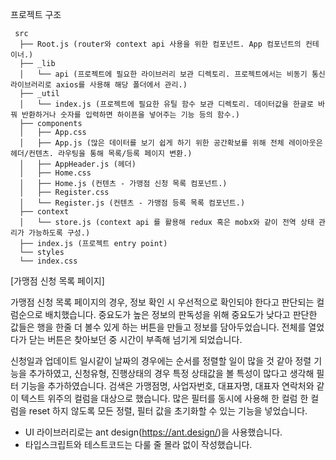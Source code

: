 프로젝트 구조

```
 src
  ├── Root.js (router와 context api 사용을 위한 컴포넌트. App 컴포넌트의 컨테이너.)
  ├── _lib
  │   └── api (프로젝트에 필요한 라이브러리 보관 디렉토리. 프로젝트에서는 비동기 통신 라이브러리로 axios를 사용해 해당 폴더에서 관리.)
  ├── _util
  │   └── index.js (프로젝트에 필요한 유틸 함수 보관 디렉토리. 데이터값을 한글로 바꿔 반환하거나 숫자를 입력하면 하이픈을 넣어주는 기능 등의 함수.)
  ├── components
  │   ├── App.css 
  │   ├── App.js (많은 데이터를 보기 쉽게 하기 위한 공간확보를 위해 전체 레이아웃은 헤더/컨텐츠. 라우팅을 통해 목록/등록 페이지 변환.)
  │   ├── AppHeader.js (헤더)
  │   ├── Home.css
  │   ├── Home.js (컨텐츠 - 가맹점 신청 목록 컴포넌트.)
  │   ├── Register.css
  │   └── Register.js (컨텐츠 - 가맹점 등록 목록 컴포넌트.)
  ├── context
  │   └── store.js (context api 를 활용해 redux 혹은 mobx와 같이 전역 상태 관리가 가능하도록 구성.)
  ├── index.js (프로젝트 entry point)
  └── styles
  └── index.css
```

[가맹점 신청 목록 페이지]

가맹점 신청 목록 페이지의 경우, 정보 확인 시 우선적으로 확인되야 한다고 판단되는 컬럼순으로 배치했습니다.
중요도가 높은 정보의 판독성을 위해 중요도가 낮다고 판단한 값들은 행을 한줄 더 볼수 있게 하는 버튼을 만들고 정보를 담아두었습니다.
전체를 열었다가 닫는 버튼은 찾아보던 중 시간이 부족해 넘기게 되었습니다.

신청일과 업데이트 일시같이 날짜의 경우에는 순서를 정렬할 일이 많을 것 같아 정렬 기능을 추가하였고,
신청유형, 진행상태의 경우 특정 상태값을 볼 특성이 많다고 생각해 필터 기능을 추가하였습니다.
검색은 가맹점명, 사업자번호, 대표자명, 대표자 연락처와 같이 텍스트 위주의 컬럼을 대상으로 했습니다.
많은 필터를 동시에 사용해 한 컬럼 한 컬럼을 reset 하지 않도록 모든 정렬, 필터 값을 초기화할 수 있는 기능을 넣었습니다.


- UI 라이브러리로는 ant design(https://ant.design/)을 사용했습니다.
- 타입스크립트와 테스트코드는 다룰 줄 몰라 없이 작성했습니다.

